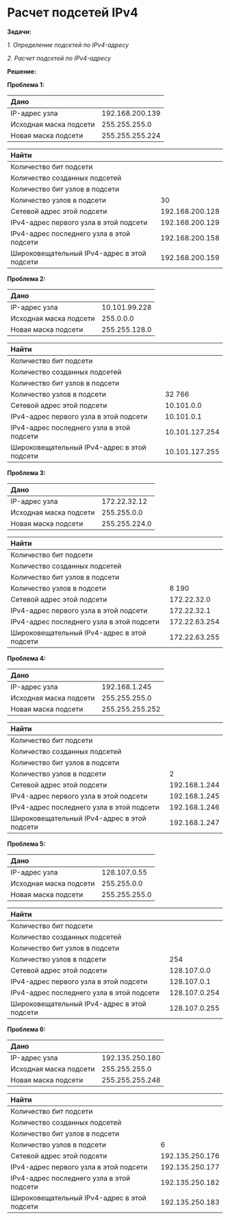 # Расчет подсетей IPv4

**Задачи:**

  *1. Определение подсетей по IPv4-адресу*
  
  *2. Расчет подсетей по IPv4-адресу*
  
  **Решение:**
  
  **Проблема 1:**
  
| Дано                     |                    |
| :------------------------|:-------------------|
| IP-адрес узла            | 192.168.200.139    |
| Исходная маска подсети   | 255.255.255.0      |
| Новая маска подсети      | 255.255.255.224    |

| Найти                                            |                    |
| :------------------------------------------------|:-------------------|
| Количество бит подсети                           |     |
| Количество созданных подсетей                    |      |
| Количество бит узлов в подсети                   |     |
| Количество узлов в подсети                       | 30                 |
| Сетевой адрес этой подсети                       | 192.168.200.128    |
| IPv4-адрес первого узла в этой подсети           | 192.168.200.129    |
| IPv4-адрес последнего узла в этой подсети        | 192.168.200.158    |
| Широковещательный IPv4-адрес в этой подсети      | 192.168.200.159    |

  **Проблема 2:**
  
| Дано                     |                    |
| :------------------------|:-------------------|
| IP-адрес узла            | 10.101.99.228      |
| Исходная маска подсети   | 255.0.0.0          |
| Новая маска подсети      | 255.255.128.0      |

| Найти                                            |                    |
| :------------------------------------------------|:-------------------|
| Количество бит подсети                           |     |
| Количество созданных подсетей                    |       |
| Количество бит узлов в подсети                   |     |
| Количество узлов в подсети                       | 32 766             |
| Сетевой адрес этой подсети                       | 10.101.0.0         |
| IPv4-адрес первого узла в этой подсети           | 10.101.0.1         |
| IPv4-адрес последнего узла в этой подсети        | 10.101.127.254     |
| Широковещательный IPv4-адрес в этой подсети      | 10.101.127.255     |

  **Проблема 3:**
  
| Дано                     |                    |
| :------------------------|:-------------------|
| IP-адрес узла            | 172.22.32.12       |
| Исходная маска подсети   | 255.255.0.0        |
| Новая маска подсети      | 255.255.224.0      |

| Найти                                            |                    |
| :------------------------------------------------|:-------------------|
| Количество бит подсети                           |     |
| Количество созданных подсетей                    |       |
| Количество бит узлов в подсети                   |     |
| Количество узлов в подсети                       | 8 190              |
| Сетевой адрес этой подсети                       | 172.22.32.0        |
| IPv4-адрес первого узла в этой подсети           | 172.22.32.1        | 
| IPv4-адрес последнего узла в этой подсети        | 172.22.63.254      |
| Широковещательный IPv4-адрес в этой подсети      | 172.22.63.255      |


  **Проблема 4:**
  
| Дано                     |                    |
| :------------------------|:-------------------|
| IP-адрес узла            | 192.168.1.245      |
| Исходная маска подсети   | 255.255.255.0      |
| Новая маска подсети      | 255.255.255.252    |

| Найти                                            |                    |
| :------------------------------------------------|:-------------------|
| Количество бит подсети                           |     |
| Количество созданных подсетей                    |       |
| Количество бит узлов в подсети                   |     |
| Количество узлов в подсети                       | 2                  |
| Сетевой адрес этой подсети                       | 192.168.1.244      |
| IPv4-адрес первого узла в этой подсети           | 192.168.1.245      |
| IPv4-адрес последнего узла в этой подсети        | 192.168.1.246      |
| Широковещательный IPv4-адрес в этой подсети      | 192.168.1.247      |

  **Проблема 5:**
  
| Дано                     |                    |
| :------------------------|:-------------------|
| IP-адрес узла            | 128.107.0.55       |
| Исходная маска подсети   | 255.255.0.0        |
| Новая маска подсети      | 255.255.255.0      |

| Найти                                            |                    |
| :------------------------------------------------|:-------------------|
| Количество бит подсети                           |     |
| Количество созданных подсетей                    |       |
| Количество бит узлов в подсети                   |     |
| Количество узлов в подсети                       | 254                |
| Сетевой адрес этой подсети                       | 128.107.0.0        |
| IPv4-адрес первого узла в этой подсети           | 128.107.0.1        |
| IPv4-адрес последнего узла в этой подсети        | 128.107.0.254      |
| Широковещательный IPv4-адрес в этой подсети      | 128.107.0.255      |

  **Проблема 6:**
  
| Дано                     |                    |
| :------------------------|:-------------------|
| IP-адрес узла            | 192.135.250.180    |
| Исходная маска подсети   | 255.255.255.0      |
| Новая маска подсети      | 255.255.255.248    |

| Найти                                            |                    |
| :------------------------------------------------|:-------------------|
| Количество бит подсети                           |     |
| Количество созданных подсетей                    |       |
| Количество бит узлов в подсети                   |     |
| Количество узлов в подсети                       | 6                  |
| Сетевой адрес этой подсети                       | 192.135.250.176    |
| IPv4-адрес первого узла в этой подсети           | 192.135.250.177    |
| IPv4-адрес последнего узла в этой подсети        | 192.135.250.182    |
| Широковещательный IPv4-адрес в этой подсети      | 192.135.250.183    |
